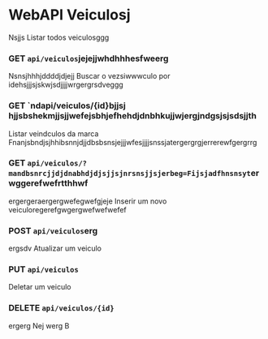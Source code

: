 # WebAPI Veiculosj
 Nsjjs
Listar todos veiculosggg
### GET `api/veiculos`jejejjwhdhhhesfweerg
Nsnsjhhhjddddjdjejj
Buscar o vezsiwwwculo por idehsjjjsjskwjsdjjjjwrgergrsdveggg
### GET `ndapi/veiculos/{id}bjjsj hjjsbshekmjjsjjwefejsbhjefhehdjdnbhkujjwjergjndgsjsjsdsjjth
Listar veindculos da marca Fnanjsbndjsjhhibsnnjdjjdbsbsnsjejjjwfesjjjjsnssjatergergrgjerrerewfgergrrg
### GET `api/veiculos/?mandbsnrcjjdjdnabhdjdjsjjsjnrsnsjjsjerbeg=Fijsjadfhnsnsyt`erwggerefwefrtthhwf
ergergeraergergwefegwefgjeje
Inserir um novo veiculoregerefgwgergwefwefwefef
### POST `api/veiculos`erg
ergsdv
Atualizar um veiculo
### PUT `api/veiculos`

Deletar um veiculo
### DELETE `api/veiculos/{id}`
ergerg
Nej
werg
B
